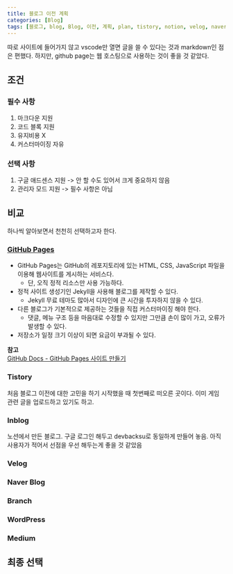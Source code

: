```yaml
---
title: 블로그 이전 계획
categories: [Blog]
tags: [블로그, blog, Blog, 이전, 계획, plan, tistory, notion, velog, naver, branch, wordpress, org, medium]
---
```


따로 사이트에 들어가지 않고 vscode만 열면 글을 쓸 수 있다는 것과 markdown인 점은 편했다. 하지만, github page는 웹 호스팅으로 사용하는 것이 좋을 것 같았다.<br/>

## 조건

### 필수 사항

1. 마크다운 지원
2. 코드 블록 지원
3. 유지비용 X
4. 커스터마이징 자유

### 선택 사항

1. 구글 애드센스 지원 -> 안 할 수도 있어서 크게 중요하지 않음
2. 관리자 모드 지원 -> 필수 사항은 아님

## 비교

하나씩 알아보면서 천천히 선택하고자 한다.

### [GitHub Pages](https://pages.github.com/)

- GitHub Pages는 GitHub의 레포지토리에 있는 HTML, CSS, JavaScript 파일을 이용해 웹사이트를 게시하는 서비스다.
  - 단, 오직 정적 리소스만 사용 가능하다.
- 정적 사이트 생성기인 Jekyll을 사용해 블로그를 제작할 수 있다. 
  - Jekyll 무료 테마도 많아서 디자인에 큰 시간을 투자하지 않을 수 있다.
- 다른 블로그가 기본적으로 제공하는 것들을 직접 커스터마이징 해야 한다.
  - 댓글, 메뉴 구조 등을 마음대로 수정할 수 있지만 그만큼 손이 많이 가고, 오류가 발생할 수 있다.
- 저장소가 일정 크기 이상이 되면 요금이 부과될 수 있다.

**참고**<br/>
[GitHub Docs - GitHub Pages 사이트 만들기](https://docs.github.com/ko/pages/getting-started-with-github-pages/creating-a-github-pages-site)

### Tistory

처음 블로그 이전에 대한 고민을 하기 시작했을 때 첫번째로 떠오른 곳이다. 이미 게임 관련 글을 업로드하고 있기도 하고.

### Inblog

노션에서 만든 블로그.
구글 로그인 해두고 devbacksu로 동일하게 만들어 놓음. 아직 사용자가 적어서 선점을 우선 해두는게 좋을 것 같았음

### Velog

### Naver Blog

### Branch

### WordPress

### Medium

## 최종 선택

